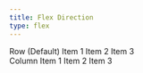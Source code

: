 ```yaml
---
title: Flex Direction
type: flex
---
```

<div class="flex flex-row gap3 m-y4">
	<span>Row (Default)</span>
	<span>Item 1</span>
	<span>Item 2</span>
	<span>Item 3</span>
</div>

<div class="flex flex-col gap3 m-y4">
	<span>Column</span>
	<span>Item 1</span>
	<span>Item 2</span>
	<span>Item 3</span>
</div>